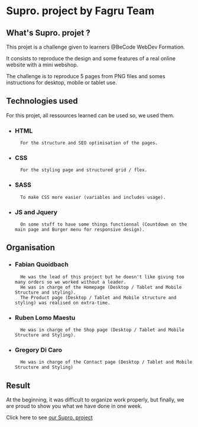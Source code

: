 # Supro. project by Fagru Team

## What's Supro. projet ?

This projet is a challenge given to learners @BeCode WebDev Formation.

It consists to reproduce the design and some features of a real online website with a mini webshop.

The challenge is to reproduce 5 pages from PNG files and somes instructions for desktop, mobile or tablet use.

## Technologies used

For this projet, all ressources learned can be used so, we used them.

* ### HTML

        For the structure and SEO optimisation of the pages.

* ### CSS 

        For the styling page and structured grid / flex.

* ### SASS 

        To make CSS more easier (variables and includes usage).

* ### JS and Jquery

        On some stuff to have some things functionnal (Countdown on the main page and Burger menu for responsive design).

## Organisation

* ### Fabian Quoidbach 

        He was the lead of this project but he doesn't like giving too many orders so we worked without a leader.
        He was in charge of the Homepage (Desktop / Tablet and Mobile Structure and styling).
        The Product page (Desktop / Tablet and Mobile structure and styling) was realised on extra-time.

* ### Ruben Lomo Maestu 

        He was in charge of the Shop page (Desktop / Tablet and Mobile Structure and Styling).

* ### Gregory Di Caro 

        He was in charge of the Contact page (Desktop / Tablet and Mobile Structure and Styling)

## Result

At the beginning, it was difficult to organize work properly, but finally, we are proud to show you what we have done in one week.

Click here to see [our Supro. project](https://fabquo.github.io/supro/ "Supro. Project")